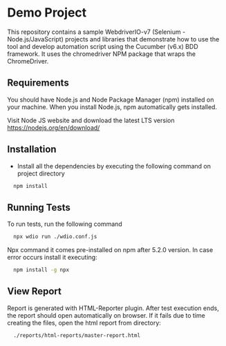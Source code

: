 
# Demo Project

This repository contains a sample WebdriverIO-v7 (Selenium - Node.js/JavaScript) projects and libraries that demonstrate how to use the tool and develop automation script using the Cucumber (v6.x) BDD framework. It uses the chromedriver NPM package that wraps the ChromeDriver.




## Requirements

You should have Node.js and Node Package Manager (npm) installed on your machine. When you install Node.js, npm automatically gets installed.

Visit Node JS website and download the latest LTS version
https://nodejs.org/en/download/
## Installation

* Install all the dependencies by executing the following command on project directory

```bash
  npm install
```
    
## Running Tests

To run tests, run the following command

```bash
  npx wdio run ./wdio.conf.js

```

Npx command it comes pre-installed on npm after 5.2.0 version. In case error occurs install it executing:

```bash
  npm install -g npx

```

## View Report

Report is generated with HTML-Reporter plugin. After test execution ends, the report should open automatically on browser.
If it fails due to time creating the files, open the html report from directory:

```bash
  ./reports/html-reports/master-report.html

```